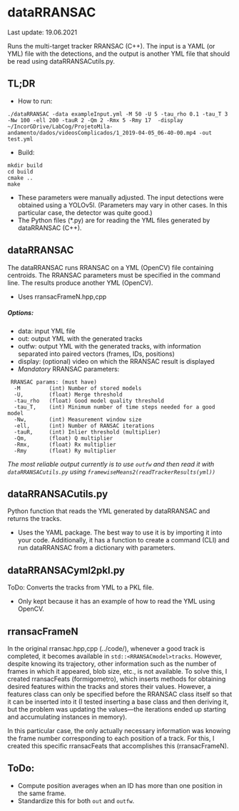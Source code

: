# dataRRANSAC
Last update: 19.06.2021

Runs the multi-target tracker RRANSAC (C++). The input is a YAML (or YML) file with the detections, and the output is another YML file that should be read using dataRRANSACutils.py.

## TL;DR
- How to run:
```
./dataRRANSAC -data exampleInput.yml -M 50 -U 5 -tau_rho 0.1 -tau_T 3 -Nw 100 -ell 200 -tauR 2 -Qm 2 -Rmx 5 -Rmy 17  -display ~/IncorGDrive/LabCog/ProjetoMila-andamento/dados/videosComplicados/1_2019-04-05_06-40-00.mp4 -out test.yml
```
- Build:
```
mkdir build
cd build
cmake ..
make
```
- These parameters were manually adjusted. The input detections were obtained using a YOLOv5l. (Parameters may vary in other cases. In this particular case, the detector was quite good.)
- The Python files (*.py) are for reading the YML files generated by dataRRANSAC (C++).


## dataRRANSAC
The dataRRANSAC runs RRANSAC on a YML (OpenCV) file containing centroids. The RRANSAC parameters must be specified in the command line. The results produce another YML (OpenCV).

* Uses rransacFrameN.hpp,cpp

##### Options:
- data: input YML file
- out: output YML with the generated tracks
- outfw: output YML with the generated tracks, with information separated into paired vectors (frames, IDs, positions)
- display: (optional) video on which the RRANSAC result is displayed
- *Mandatory* RRANSAC parameters:
```
 RRANSAC params: (must have)
  -M         (int) Number of stored models
  -U,        (float) Merge threshold
  -tau_rho   (float) Good model quality threshold
  -tau_T,    (int) Minimum number of time steps needed for a good model
  -Nw,       (int) Measurement window size
  -ell,      (int) Number of RANSAC iterations
  -tauR,     (int) Inlier threshold (multiplier)
  -Qm,       (float) Q multiplier
  -Rmx,      (float) Rx multiplier
  -Rmy       (float) Ry multiplier
```
*The most reliable output currently is to use `outfw` and then read it with `dataRRANSACutils.py` using `framewiseMeans2(readTrackerResults(yml))`*


## dataRRANSACutils.py
Python function that reads the YML generated by dataRRANSAC and returns the tracks.
* Uses the YAML package. The best way to use it is by importing it into your code.
Additionally, it has a function to create a command (CLI) and run dataRRANSAC from a dictionary with parameters.

## dataRRANSACyml2pkl.py
ToDo: Converts the tracks from YML to a PKL file.
* Only kept because it has an example of how to read the YML using OpenCV.

## rransacFrameN
In the original rransac.hpp,cpp (../code/), whenever a good track is completed, it becomes available in `std::<RRANSACmodel>tracks`. However, despite knowing its trajectory, other information such as the number of frames in which it appeared, blob size, etc., is not available. To solve this, I created rransacFeats (formigometro), which inserts methods for obtaining desired features within the tracks and stores their values. However, a features class can only be specified before the RRANSAC class itself so that it can be inserted into it (I tested inserting a base class and then deriving it, but the problem was updating the values—the iterations ended up starting and accumulating instances in memory).

In this particular case, the only actually necessary information was knowing the frame number corresponding to each position of a track. For this, I created this specific rransacFeats that accomplishes this (rransacFrameN).

## ToDo:
- Compute position averages when an ID has more than one position in the same frame.
- Standardize this for both `out` and `outfw`.
